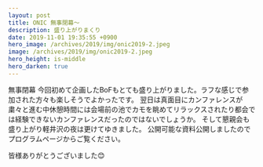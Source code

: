 ```yaml
---
layout: post
title: ONIC 無事閉幕〜
description: 盛り上がりまくり
date: 2019-11-01 19:35:55 +0900
hero_image: /archives/2019/img/onic2019-2.jpeg
image: /archives/2019/img/onic2019-2.jpeg
hero_height: is-middle
hero_darken: true
---
```

無事閉幕
今回初めて企画したBoFもとても盛り上がりました。ラフな感じで参加された方々も楽しそうでよかったです。
翌日は真面目にカンファレンスが粛々と進む中休憩時間には会場前の池でカモを眺めてリラックスされたり都会では経験できないカンファレンスだったのではないでしょうか。
そして懇親会も盛り上がり軽井沢の夜は更けてゆきました。
公開可能な資料公開しましたのでプログラムページからご覧ください。

皆様ありがとうございました😊